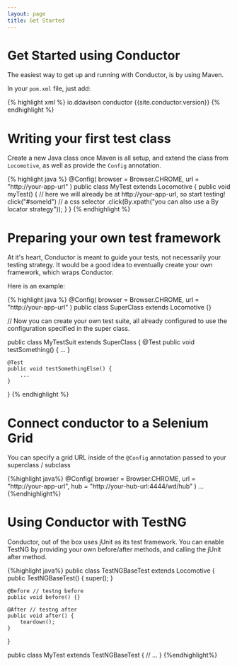 ```yaml
---
layout: page
title: Get Started
---
```


Get Started using Conductor
===

The easiest way to get up and running with Conductor, is by using Maven.

In your `pom.xml` file, just add:

{% highlight xml %}
<dependency>
  <groupId>io.ddavison</groupId>
  <artifactId>conductor</artifactId>
  <version>{{site.conductor.version}}</version>
</dependency>
{% endhighlight %}

Writing your first test class
===
Create a new Java class once Maven is all setup, and extend the class from  `Locomotive`, as well as provide
the `Config` annotation.

{% highlight java %}
@Config(
    browser = Browser.CHROME,
    url     = "http://your-app-url"
)
public class MyTest extends Locomotive {
    public void myTest() {
        // here we will already be at http://your-app-url, so start testing!
        click("#someId") // a css selector
        .click(By.xpath("you can also use a By locator strategy"));
    }
}
{% endhighlight %}

Preparing your own test framework
===
At it's heart, Conductor is meant to guide your tests, not necessarily your testing strategy.  It would be a good idea
to eventually create your own framework, which wraps Conductor.

Here is an example:

{% highlight java %}
@Config(
    browser = Browser.CHROME,
    url     = "http://your-app-url"
)
public class SuperClass extends Locomotive {}

// Now you can create your own test suite, all already configured to use the configuration specified in the super class.

public class MyTestSuit extends SuperClass {
    @Test
    public void testSomething() {
        ...
    }

    @Test
    public void testSomethingElse() {
        ...
    }
}
{% endhighlight %}

Connect conductor to a Selenium Grid
===
You can specify a grid URL inside of the `@Config` annotation passed to your superclass / subclass

{%highlight java%}
@Config(
    browser = Browser.CHROME,
    url     = "http://your-app-url",
    hub     = "http://your-hub-url:4444/wd/hub"
)
...
{%endhighlight%}

Using Conductor with TestNG
===
Conductor, out of the box uses jUnit as its test framework.  You can enable TestNG by providing your own before/after
methods, and calling the jUnit after method.

{%highlight java%}
public class TestNGBaseTest extends Locomotive {
    public TestNGBaseTest() {
        super();
    }

    @Before // testng before
    public void before() {}

    @After // testng after
    public void after() {
        teardown();
    }
}

public class MyTest extends TestNGBaseTest {
    // ...
}
{%endhighlight%}
